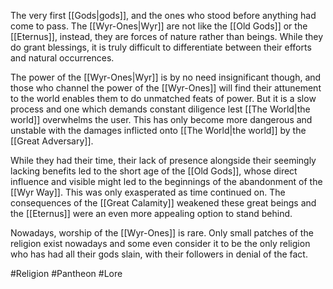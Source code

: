 The very first [[Gods|gods]], and the ones who stood before anything had come to pass. The [[Wyr-Ones|Wyr]] are not like the [[Old Gods]] or the [[Eternus]], instead, they are forces of nature rather than beings. While they do grant blessings, it is truly difficult to differentiate between their efforts and natural occurrences. 

The power of the [[Wyr-Ones|Wyr]] is by no need insignificant though, and those who channel the power of the [[Wyr-Ones]] will find their attunement to the world enables them to do unmatched feats of power. But it is a slow process and one which demands constant diligence lest [[The World|the world]] overwhelms the user. This has only become more dangerous and unstable with the damages inflicted onto [[The World|the world]] by the [[Great Adversary]]. 

While they had their time, their lack of presence alongside their seemingly lacking benefits led to the short age of the [[Old Gods]], whose direct influence and visible might led to the beginnings of the abandonment of the [[Wyr Way]]. This was only exasperated as time continued on. The consequences of the [[Great Calamity]] weakened these great beings and the [[Eternus]] were an even more appealing option to stand behind.

Nowadays, worship of the [[Wyr-Ones]] is rare. Only small patches of the religion exist nowadays and some even consider it to be the only religion who has had all their gods slain, with their followers in denial of the fact.

#Religion #Pantheon #Lore